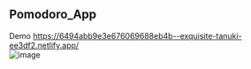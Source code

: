 ## Pomodoro_App <br>
  Demo https://6494abb9e3e676069688eb4b--exquisite-tanuki-ee3df2.netlify.app/ <br>
 ![image](https://github.com/MahsumaRezai/Pomodoro_App/assets/110189253/fd43dc28-ff93-4a50-983b-91e138875fc2)

